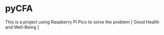 # pyCFA
This is a project using Raspberry Pi Pico to solve the problem [ Good Health and Well-Being ]
